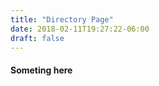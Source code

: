 ```yaml
---
title: "Directory Page"
date: 2018-02-11T19:27:22-06:00
draft: false
---
```


<h4>Someting here</h4>